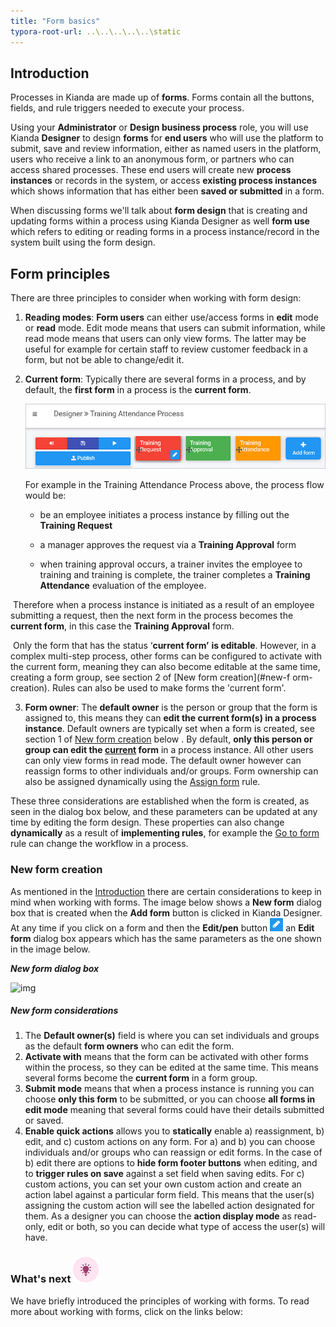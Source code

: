 ```yaml
---
title: "Form basics"
typora-root-url: ..\..\..\..\..\static
---
```




## Introduction

Processes in Kianda are made up of **forms**. Forms contain all the buttons, fields, and rule triggers needed to execute your process.

Using your **Administrator** or **Design business process** role, you will use Kianda **Designer** to design **forms** for **end users** who will use the platform to submit, save and review information, either as named users in the platform, users who receive a link to an anonymous form, or partners who can access shared processes. These end users will create new **process instances** or records in the system, or access **existing process instances** which shows information that has either been **saved or submitted** in a form.

When discussing forms we'll talk about **form design** that is creating and updating forms within a process using Kianda Designer as well **form use** which refers to editing or reading forms in a process instance/record in the system built using the form design.

## Form principles

There are three principles to consider when working with form design:

1. **Reading modes**: **Form users** can either use/access forms in **edit** mode or **read** mode. Edit mode means that users can submit information, while read mode means that users can only view forms. The latter may be useful for example for certain staff to review customer feedback in a form, but not be able to change/edit it.  

2. **Current form**: Typically there are several forms in a process, and by default, the **first form** in a process is the **current form**. 

   ![Three form process example](/images/3-form-example.jpg)

   For example in the Training Attendance Process above, the process flow would be:

   - be an employee initiates a process instance by filling out the **Training Request**

   - a manager approves the request via a **Training Approval** form

   - when training approval occurs, a trainer invites the employee to training and training is complete, the trainer completes a **Training Attendance** evaluation of the employee. 

​		Therefore when a process instance is initiated as a result of an employee submitting a request, then the next form in the process becomes the 			**current form**, in this case the **Training Approval** form.

​		Only the form that has the status ‘**current form’** **is editable**. However, in a complex multi-step process, other forms can be configured to activate 		with the current form, meaning they can also become editable at the same time, creating a form group, see section 2 of [New form creation](#new-f		orm-creation). Rules 		can also be used to make forms the 'current form'.

3. **Form owner**: The **default owner** is the person or group that the form is assigned to, this means they can **edit the current form(s) in a process instance**. Default owners are typically set when a form is created, see section 1 of [New form creation](#new-form-creation) below . By default, **only this person or group can edit the <u>current</u> form** in a process instance. All other users can only view forms in read mode. The default owner however can reassign forms to other individuals and/or groups. Form ownership can also be assigned dynamically using the [Assign form](/docs/platform/rules/workflow/assign-form/) rule.

These three considerations are established when the form is created, as seen in the dialog box below, and these parameters can be updated at any time by editing the form design. These properties can also change **dynamically** as a result of **implementing rules**, for example the [Go to form](/docs/platform/rules/workflow/go-to-form/) rule can change the workflow in a process.



### New form creation

As mentioned in the [Introduction](#introduction) there are certain considerations to keep in mind when working with forms. The image below shows a **New form** dialog box that is created when the **Add form** button is clicked in Kianda Designer. At any time if you click on a form and then the **Edit/pen** button ![Edit/pen button](/images/penicon.png) an **Edit form** dialog box appears which has the same parameters as the one shown in the image below.

***New form dialog box***

![img](https://academy.kianda.com/wp-content/uploads/2022/03/newformsegments-1.gif)

##### New form considerations

1. The **Default owner(s)** field is where you can set individuals and groups as the default **form owners** who can edit the form.
2. **Activate with** means that the form can be activated with other forms within the process, so they can be edited at the same time. This means several forms become the **current form** in a form group.
3. **Submit mode** means that when a process instance is running you can choose **only this form** to be submitted, or you can choose **all forms in edit mode** meaning that several forms could have their details submitted or saved.
4. **Enable quick actions** allows you to **statically** enable a) reassignment, b) edit, and c) custom actions on any form. For a) and b) you can choose individuals and/or groups who can reassign or edit forms. In the case of b) edit there are options to **hide form footer buttons** when editing, and to **trigger rules on save** against a set field when saving edits. For c) custom actions, you can set your own custom action and create an action label against a particular form field. This means that the user(s) assigning the custom action will see the labelled action designated for them. As a designer you can choose the **action display mode** as read-only, edit or both, so you can decide what type of access the user(s) will have.



### What's next  ![Idea icon](/images/18.png) ###

We have briefly introduced the principles of working with forms. To read more about working with forms, click on the links below:
